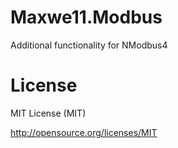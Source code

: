 Maxwe11.Modbus
=========

Additional functionality for NModbus4

License
=======

MIT License (MIT)

http://opensource.org/licenses/MIT

